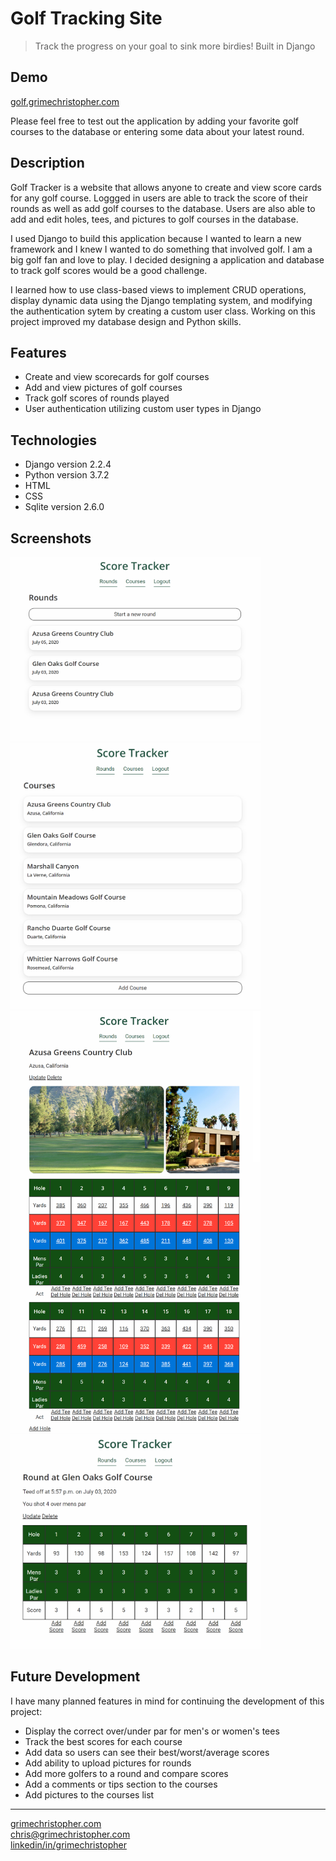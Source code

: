 # Golf Tracking Site

> Track the progress on your goal to sink more birdies! Built in Django

## Demo
[golf.grimechristopher.com](http://golf.grimechristopher.com)

Please feel free to test out the application by adding your favorite golf courses to the database or entering some data about your latest round.

## Description

Golf Tracker is a website that allows anyone to create and view score cards for any golf course. Loggged in users are able to track the score of their rounds as well as add golf courses to the database. Users are also able to add and edit holes, tees, and pictures to golf courses in the database. 

I used Django to build this application because I wanted to learn a new framework and I knew I wanted to do something that involved golf. I am a big golf fan and love to play. I decided designing a application and database to track golf scores would be a good challenge. 

I learned how to use class-based views to implement CRUD operations, display dynamic data using the Django templating system, and modifying the authentication sytem by creating a custom user class. Working on this project improved my database design and Python skills. 

## Features

- Create and view scorecards for golf courses
- Add and view pictures of golf courses
- Track golf scores of rounds played
- User authentication utilizing custom user types in Django

## Technologies

- Django version 2.2.4
- Python version 3.7.2
- HTML
- CSS
- Sqlite version 2.6.0

## Screenshots

<img src="screenshots/golf-rounds.png" alt="Your image title" width="400"/><img src="screenshots/golf-courses.png" alt="Your image title" width="400"/><img src="screenshots/golf-azusacourse.png" alt="Your image title" width="400"/><img src="screenshots/golf-roundscreen.png" alt="Your image title" width="400"/>

## Future Development

I have many planned features in mind for continuing the development of this project:
- Display the correct over/under par for men's or women's tees
- Track the best scores for each course
- Add data so users can see their best/worst/average scores
- Add ability to upload pictures for rounds
- Add more golfers to a round and compare scores
- Add a comments or tips section to the courses
- Add pictures to the courses list

---

[grimechristopher.com](https://grimechristopher.com)  
[chris@grimechristopher.com](mailto:chris@grimechristopher.com)  
[linkedin/in/grimechristopher](https://linkedin/in/grimechristopher)  

